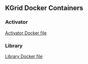
## KGrid Docker Containers


### Activator

[Activator Docker file](./activator/readme.md)

### Library
 
[Library Docker file](./library/readme.md)
